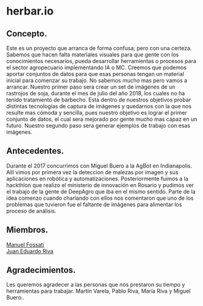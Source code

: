 # herbar.io
## Concepto.
Este es un proyecto que arranca de forma confusa; pero con una certeza. Sabemos que hacen falta materiales visuales para que gente con los conocimientos necesarios, pueda desarrollar herramientas o procesos para el sector agropecuario implementando IA o MC. Creemos que podemos aportar conjuntos de datos para que esas personas tengan un material inicial para comenzar su trabajo. No sabemos mucho mas pero vamos a arrancar.
Nuestro primer paso sera crear un set de imágenes de un rastrojos de soja, durante el mes de julio del año 2018, los cuales no ha tenido tratamiento de barbecho. Esta dentro de nuestros objetivos probar distintas tecnologías de captura de imágenes y quedarnos con la que nos resulte mas cómoda y sencilla, pues nuestro objetivo es lograr el primer conjunto de datos, el cual sera mejorado por gente mucho mas capaz en un futuro.
Nuestro segundo paso sera generar ejemplos de trabajo con esas imágenes.

## Antecedentes.
Durante el 2017 concurrimos con Miguel Buero a la AgBot en Indianapolis. Allí vimos por primera vez la deteccion de malezas por imagen y sus aplicaciones en robótica y automatizaciones. Posteriormente fuimos a la hackthlon que realizo el ministerio de innovación en Rosario y pudimos ver el trabajo de la gente de DeepAgro que iba en el mismo sentido. Parte de la idea comenzo cuando charlando con ellos nos comentaron que uno de los problemas que tuvieron fue el faltante de imágenes para alimentar los proceso de análisis.

## Miembros.
[Manuel Fossati](https://www.linkedin.com/in/manuel-fossati-03026561/)  
[Juan Eduardo Riva](https://www.linkedin.com/in/juan-eduardo-riva/)

## Agradecimientos.
Les queremos agradecer a las personas que nos prestaron su tiempo y herramientas para trabajar. Martín Varela, Pablo Riva, María Riva y Miguel Buero..
